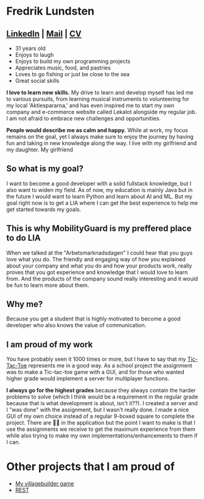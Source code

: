 # Fredrik Lundsten
## [LinkedIn](https://www.linkedin.com/in/fredrik-lundsten-ofc/) | [Mail](mailto:f.lundsten@hotmail.se) | [CV](https://drive.google.com/file/d/1bi8c52h1CcM4H7-IM8ElM3hijvYJ60mS/view?usp=drive_link)
- 31 years old
- Enjoys to laugh
- Enjoys to build my own programming projects
- Appreciates music, food, and pastries
- Loves to go fishing or just be close to the sea
- Great social skills

**I love to learn new skills.** My drive to learn and develop myself has led me to various pursuits, from learning musical instruments to volunteering for my local 'Aktiespararna,' and has even inspired me to start my own company and e-commerce website called Lekalot alongside my regular job. I am not afraid to embrace new challenges and opportunities.

**People would describe me as calm and happy.** While at work, my focus remains on the goal, yet I always make sure to enjoy the journey by having fun and taking in new knowledge along the way.
I live with my girlfriend and my daughter. My girlfriend

## So what is my goal?
I want to become a good developer with a solid fullstack knowledge, but I also want to widen my field. As of now, my education is mainly Java but in the future I would want to learn Python and learn about AI and ML.
But my goal right now is to get a LIA where I can get the best experience to help me get started towards my goals.

## This is why MobilityGuard is my preffered place to do LIA
When we talked at the "Arbetsmarknadsdagen" I could hear that you guys love what you do. The friendly and engaging way of how you explained about your company
and what you do and how your products work, really proves that you got experience and knowledge that I would love to learn from. And the products of the company sound really interesting
and it would be fun to learn more about them.

## Why me?
Because you get a student that is highly motivated to become a good developer who also knows the value of communication.

## I am proud of my work
You have probably seen it 1000 times or more, but I have to say that my [Tic-Tac-Toe](https://github.com/vonfredd/Tic-Tac-Toe) represents me in a good way.
As a school project the assignment was to make a Tic-tac-toe game with a GUI, and for those who wanted higher grade would implement a server for multiplayer functions.

**I always go for the highest grades** because they always contain the harder problems to solve (which I think would be a requirement in the regular grade because that is what development is about, isn't it??).
I created a server and I "was done" with the assignment, but I wasn't really done. I made a nice GUI of my own choice instead of a regular 9-boxed square to complete the project.
There are :bug::bug: in the application but the point I want to make is that I use the assignments we receive to get the maximum experience from them while also trying to make my own implementations/enhancements to them if I can.

# Other projects that I am proud of
- [My villagebuilder game](https://github.com/vonfredd/Wander)
- [REST](https://github.com/vonfredd/games-jakartaEE)